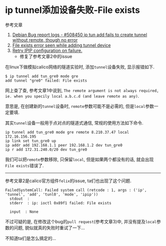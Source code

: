 # ip tunnel添加设备失败-File exists

参考文章

1. [Debian Bug report logs - #508450 ip tun add fails to create tunnel without remote, though no error](https://bugs.debian.org/cgi-bin/bugreport.cgi?bug=508450)
2. [File exists error seen while adding tunnel device](https://github.com/projectcalico/felix/issues/928)
3. [Retry IPIP configuration on failure. ](https://github.com/projectcalico/felix/pull/953)
    - 修复了参考文章2中的issue

在linux下做模拟calico网络的隧道实验时, 添加`tunnel`设备失败, 显示报错如下.

```log
$ ip tunnel add tun_gre0 mode gre
add tunnel "gre0" failed: File exists
```

网上查了查, 参考文章1中说到, `The remote argument is not always required, ie. when you specily local a.b.c.d (and leave remote as any)`.

意思是, 在创建新的`tunnel`设备时, `remote`参数可能不是必需的, 但是`local`参数一定要填.

其实`tunnel`设备一般用于点对点的隧道式通信, 常规的使用方法如下命令.

```
ip tunnel add tun_gre0 mode gre remote 8.210.37.47 local 172.16.156.195
ip link set tun_gre0 up
ip addr add 192.168.1.1 peer 192.168.1.2 dev tun_gre0
ip r add 172.31.240.0/20 dev tun_gre0
```

我们可以把`remote`参数移除, 只保留`local`, 但是如果两个都没有的话, 就会出现`File exists`错误了.

------

参考文章2是calico官方组件`felix`的issue, ta们也出现了这个问题.

```
FailedSystemCall: Failed system call (retcode : 1, args : ('ip', 'tunnel', 'add', 'tunl0', 'mode', 'ipip'))
  stdout  : 
  stderr  : ip: ioctl 0x89f1 failed: File exists

  input  : None
```

不过可疑的是, 在修改这个bug的`pull request`(参考文章3)中, 并没有提及`local`参数的问题, 貌似就真的失败时重试了一下...

不知道ta们是怎么搞定的...
